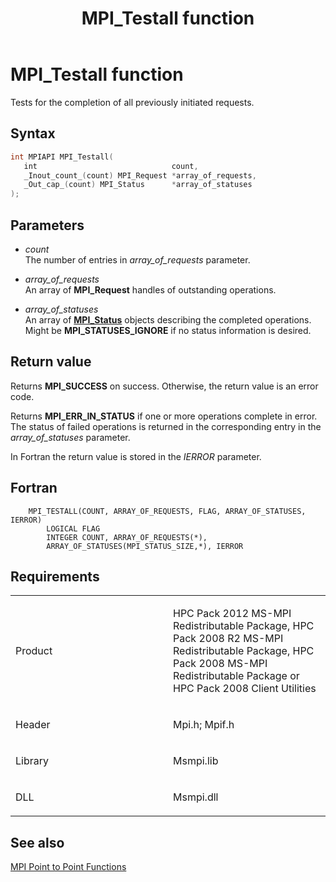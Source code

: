 ﻿---
title: MPI_Testall function
TOCTitle: MPI_Testall function
ms:assetid: 2509A007-140B-45B5-93B0-60A8987635B8
ms:mtpsurl: https://msdn.microsoft.com/en-us/library/Dn473480(v=VS.85)
ms:contentKeyID: 59361015
ms.date: 03/28/2018
mtps_version: v=VS.85
f1_keywords:
- MPI_TESTALL
- mpif/MPI_Testall
- mpi/MPI_TESTALL
dev_langs:
- C++
- C
api_location:
- Msmpi.dll
api_name:
- MPI_Testall
api_type:
- DLLExport
product:
- Windows
topic_type:
- apiref
- kbSyntax
product_family_name: VS
ROBOTS: INDEX,FOLLOW
---

# MPI\_Testall function

Tests for the completion of all previously initiated requests.

## Syntax

``` c++
int MPIAPI MPI_Testall(
   int                              count,
   _Inout_count_(count) MPI_Request *array_of_requests,
   _Out_cap_(count) MPI_Status      *array_of_statuses
);
```

## Parameters

  - *count*  
    The number of entries in *array\_of\_requests* parameter.

  - *array\_of\_requests*  
    An array of **MPI\_Request** handles of outstanding operations.

  - *array\_of\_statuses*  
    An array of [**MPI\_Status**](mpi-status-structure.md) objects describing the completed operations. Might be **MPI\_STATUSES\_IGNORE** if no status information is desired.

## Return value

Returns **MPI\_SUCCESS** on success. Otherwise, the return value is an error code.

Returns **MPI\_ERR\_IN\_STATUS** if one or more operations complete in error. The status of failed operations is returned in the corresponding entry in the *array\_of\_statuses* parameter.

In Fortran the return value is stored in the *IERROR* parameter.

## Fortran

``` FORTRAN
    MPI_TESTALL(COUNT, ARRAY_OF_REQUESTS, FLAG, ARRAY_OF_STATUSES, IERROR)
        LOGICAL FLAG
        INTEGER COUNT, ARRAY_OF_REQUESTS(*),
        ARRAY_OF_STATUSES(MPI_STATUS_SIZE,*), IERROR
```

## Requirements

<table>
<colgroup>
<col style="width: 50%" />
<col style="width: 50%" />
</colgroup>
<tbody>
<tr class="odd">
<td><p>Product</p></td>
<td><p>HPC Pack 2012 MS-MPI Redistributable Package, HPC Pack 2008 R2 MS-MPI Redistributable Package, HPC Pack 2008 MS-MPI Redistributable Package or HPC Pack 2008 Client Utilities</p></td>
</tr>
<tr class="even">
<td><p>Header</p></td>
<td>Mpi.h;
Mpif.h</td>
</tr>
<tr class="odd">
<td><p>Library</p></td>
<td>Msmpi.lib</td>
</tr>
<tr class="even">
<td><p>DLL</p></td>
<td>Msmpi.dll</td>
</tr>
</tbody>
</table>


## See also

[MPI Point to Point Functions](mpi-point-to-point-functions.md)

